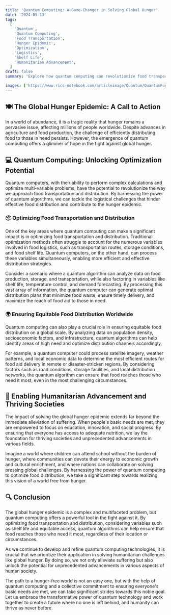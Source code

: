 ```yaml
---
title: 'Quantum Computing: A Game-Changer in Solving Global Hunger'
date: '2024-05-13'
tags:
  [
    'Quantum',
    'Quantum Computing',
    'Food Transportation',
    'Hunger Epidemic',
    'Optimization',
    'Logistics',
    'Shelf Life',
    'Humanitarian Advancement',
  ]
draft: false
summary: 'Explore how quantum computing can revolutionize food transportation and distribution, tackling the global hunger epidemic and unlocking unprecedented advancements for humanity. Discover the potential of quantum algorithms in optimizing logistics, considering variables such as food shelf life, to ensure efficient and equitable food distribution worldwide.'

images: ['https://www.rics-notebook.com/articleimage/Quantum/QuantumFood.png']
---
```


## 🍽️ The Global Hunger Epidemic: A Call to Action

In a world of abundance, it is a tragic reality that hunger remains a pervasive issue, affecting millions of people worldwide. Despite advances in agriculture and food production, the challenge of efficiently distributing food to those in need persists. However, the emergence of quantum computing offers a glimmer of hope in the fight against global hunger.

## 💻 Quantum Computing: Unlocking Optimization Potential

Quantum computers, with their ability to perform complex calculations and optimize multi-variable problems, have the potential to revolutionize the way we approach food transportation and distribution. By harnessing the power of quantum algorithms, we can tackle the logistical challenges that hinder effective food distribution and contribute to the hunger epidemic.

### 📦 Optimizing Food Transportation and Distribution

One of the key areas where quantum computing can make a significant impact is in optimizing food transportation and distribution. Traditional optimization methods often struggle to account for the numerous variables involved in food logistics, such as transportation routes, storage conditions, and food shelf life. Quantum computers, on the other hand, can process these variables simultaneously, enabling more efficient and effective distribution strategies.

Consider a scenario where a quantum algorithm can analyze data on food production, storage, and transportation, while also factoring in variables like shelf life, temperature control, and demand forecasting. By processing this vast array of information, the quantum computer can generate optimal distribution plans that minimize food waste, ensure timely delivery, and maximize the reach of food aid to those in need.

### 🌍 Ensuring Equitable Food Distribution Worldwide

Quantum computing can also play a crucial role in ensuring equitable food distribution on a global scale. By analyzing data on population density, socioeconomic factors, and infrastructure, quantum algorithms can help identify areas of high need and optimize distribution channels accordingly.

For example, a quantum computer could process satellite imagery, weather patterns, and local economic data to determine the most efficient routes for food aid delivery in remote or disaster-stricken regions. By considering factors such as road conditions, storage facilities, and local distribution networks, the quantum algorithm can ensure that food reaches those who need it most, even in the most challenging circumstances.

## 🌱 Enabling Humanitarian Advancement and Thriving Societies

The impact of solving the global hunger epidemic extends far beyond the immediate alleviation of suffering. When people's basic needs are met, they are empowered to focus on education, innovation, and social progress. By ensuring that everyone has access to adequate nutrition, we lay the foundation for thriving societies and unprecedented advancements in various fields.

Imagine a world where children can attend school without the burden of hunger, where communities can devote their energy to economic growth and cultural enrichment, and where nations can collaborate on solving pressing global challenges. By harnessing the power of quantum computing to optimize food distribution, we take a significant step towards realizing this vision of a world free from hunger.

## 🔍 Conclusion

The global hunger epidemic is a complex and multifaceted problem, but quantum computing offers a powerful tool in the fight against it. By optimizing food transportation and distribution, considering variables such as shelf life and equitable access, quantum algorithms can help ensure that food reaches those who need it most, regardless of their location or circumstances.

As we continue to develop and refine quantum computing technologies, it is crucial that we prioritize their application in solving humanitarian challenges like global hunger. By doing so, we not only alleviate suffering but also unlock the potential for unprecedented advancements in various aspects of human society.

The path to a hunger-free world is not an easy one, but with the help of quantum computing and a collective commitment to ensuring everyone's basic needs are met, we can take significant strides towards this noble goal. Let us embrace the transformative power of quantum technology and work together to create a future where no one is left behind, and humanity can thrive as never before.

